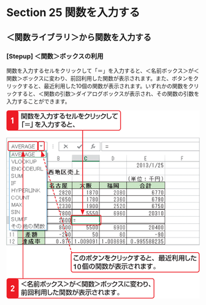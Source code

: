 # Section 25 関数を入力する

## ＜関数ライブラリ＞から関数を入力する

### [Stepup] ＜関数＞ボックスの利用

関数を入力するセルをクリックして「＝」を入力すると、＜名前ボックス＞が＜関数＞ボックスに変わり、前回利用した関数が表示されます。また、ボタンをクリックすると、最近利用した10個の関数が表示されます。いずれかの関数をクリックすると、＜関数の引数＞ダイアログボックスが表示され、その関数の引数を入力することができます。

![](007.png)
